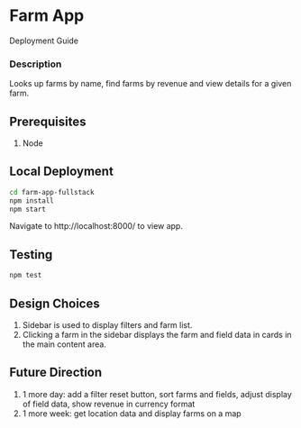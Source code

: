 # Farm App
Deployment Guide

### Description
Looks up farms by name, find farms by revenue and view details for a given farm.

## Prerequisites
1. Node

## Local Deployment
```bash
cd farm-app-fullstack
npm install
npm start
```
Navigate to http://localhost:8000/ to view app.

## Testing
```bash
npm test
```
## Design Choices
1. Sidebar is used to display filters and farm list.
1. Clicking a farm in the sidebar displays the farm and field data in cards in the main content area.

## Future Direction
1. 1 more day: add a filter reset button, sort farms and fields, adjust display of field data, show revenue in currency format
1. 1 more week: get location data and display farms on a map
